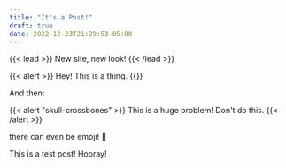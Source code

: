 ```yaml
---
title: "It's a Post!"
draft: true
date: 2022-12-23T21:29:53-05:00
---
```


{{< lead >}}
New site, new look!
{{< /lead >}}

{{< alert >}}
Hey! This is a thing.
{{</alert>}}

And then:

{{< alert "skull-crossbones" >}}
This is a huge problem! Don't do this.
{{< /alert >}}

there can even be emoji! :tada:

This is a test post! Hooray!